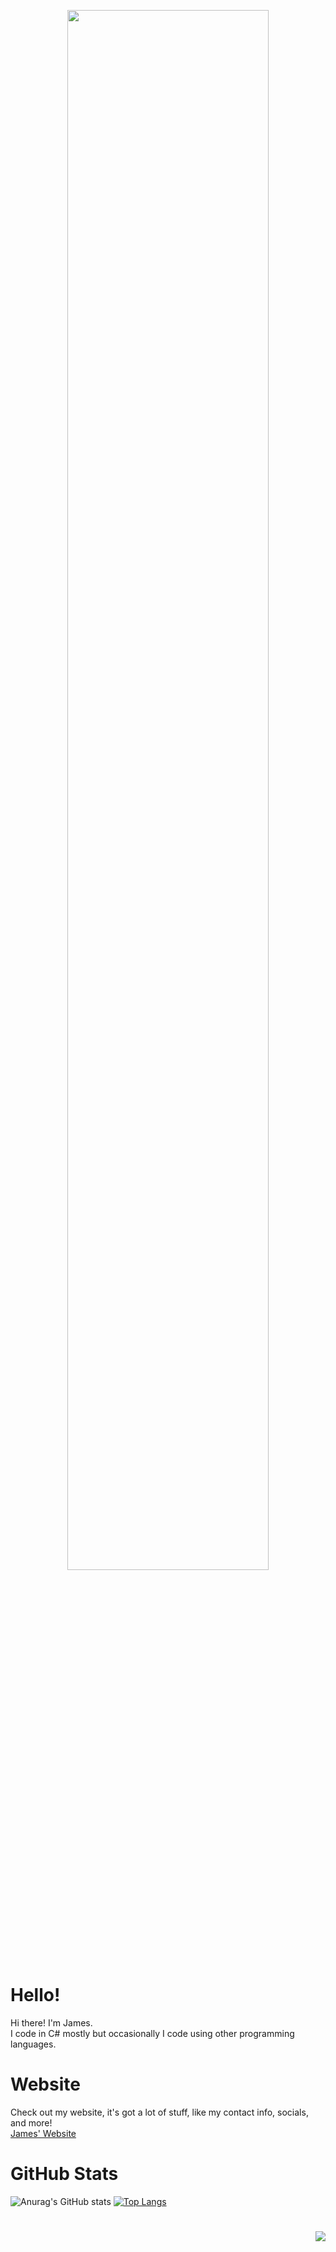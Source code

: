 <p align="center">
  <img src="https://raw.githubusercontent.com/spareyogurt/spareyogurt/main/banner.png" style="width: 80%;"/>
</p>

# Hello!
Hi there! I'm James.<br>
I code in C# mostly but occasionally I code using other programming languages.
# Website
Check out my website, it's got a lot of stuff, like my contact info, socials, and more!<br>
[James' Website](https://spareyogurt.github.io)
# GitHub Stats
![Anurag's GitHub stats](https://github-readme-stats.vercel.app/api?username=spareyogurt&show=reviews,discussions_started,discussions_answered,prs_merged,prs_merged_percentage&show_icons=true&theme=transparent)
[![Top Langs](https://github-readme-stats.vercel.app/api/top-langs/?username=spareyogurt&layout=pie&show_icons=true&theme=transparent)](https://github.com/anuraghazra/github-readme-stats)
#
<p align="right">
  <img src="https://raw.githubusercontent.com/spareyogurt/spareyogurt/main/sit.png" />
</p>
